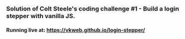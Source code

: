 ### Solution of Colt Steele's coding challenge #1 - Build a login stepper with vanilla JS.

#### Running live at: https://vkweb.github.io/login-stepper/
